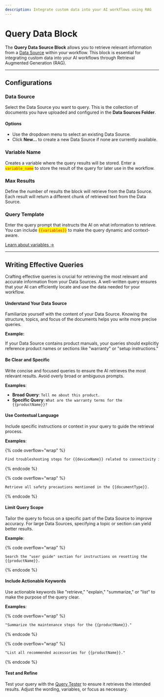 ```yaml
---
description: Integrate custom data into your AI workflows using RAG
---
```


# Query Data Block

The **Query Data Source Block** allows you to retrieve relevant information from a [Data Source](../data-sources.md) within your workflow. This block is essential for integrating custom data into your AI workflows through Retrieval Augmented Generation (RAG).

***

## **Configurations**

### **Data Source**

Select the Data Source you want to query. This is the collection of documents you have uploaded and configured in the **Data Sources Folder**.

#### **Options**

* Use the dropdown menu to select an existing Data Source.
* Click **New...** to create a new Data Source if none are currently available.

### **Variable Name**

Creates a variable where the query results will be stored. Enter a <mark style="color:red;">`variable_name`</mark> to store the result of the query for later use in the workflow.

### **Max Results**

Define the number of results the block will retrieve from the Data Source. Each result will return a different chunk of retrieved text from the Data Source.

### **Query Template**

Enter the query prompt that instructs the AI on what information to retrieve. You can include <mark style="color:red;">`{{variables}}`</mark> to make the query dynamic and context-aware.

[Learn about variables →](../variables.md)

***

## **Writing Effective Queries**

Crafting effective queries is crucial for retrieving the most relevant and accurate information from your Data Sources. A well-written query ensures that your AI can efficiently locate and use the data needed for your workflow.

#### **Understand Your Data Source**

Familiarize yourself with the content of your Data Source. Knowing the structure, topics, and focus of the documents helps you write more precise queries.

**Example:**

If your Data Source contains product manuals, your queries should explicitly reference product names or sections like "warranty" or "setup instructions."

#### **Be Clear and Specific**

Write concise and focused queries to ensure the AI retrieves the most relevant results. Avoid overly broad or ambiguous prompts.

**Examples**:

* **Broad Query**: `Tell me about this product.`
* **Specific Query**: `What are the warranty terms for the {{productName}}?`

#### **Use Contextual Language**

Include specific instructions or context in your query to guide the retrieval process.

**Examples**:

{% code overflow="wrap" %}
```markdown
Find troubleshooting steps for {{deviceName}} related to connectivity issues.
```
{% endcode %}

{% code overflow="wrap" %}
```markdown
Retrieve all safety precautions mentioned in the {{documentType}}.
```
{% endcode %}

#### **Limit Query Scope**

Tailor the query to focus on a specific part of the Data Source to improve accuracy. For large Data Sources, specifying a topic or section can yield better results.

**Example**:

{% code overflow="wrap" %}
```
Search the "user guide" section for instructions on resetting the {{productName}}.
```
{% endcode %}

#### **Include Actionable Keywords**

Use actionable keywords like "retrieve," "explain," "summarize," or "list" to make the purpose of the query clear.

**Examples**:

{% code overflow="wrap" %}
```markdown
"Summarize the maintenance steps for the {{productName}}."
```
{% endcode %}

{% code overflow="wrap" %}
```markdown
"List all recommended accessories for {{productName}}."
```
{% endcode %}

#### **Test and Refine**

Test your query with the [Query Tester](../data-sources.md#query-tester) to ensure it retrieves the intended results. Adjust the wording, variables, or focus as necessary.
